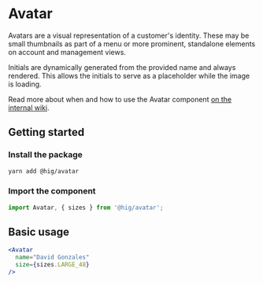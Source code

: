 # Avatar

Avatars are a visual representation of a customer's identity. These may be small thumbnails as part of a menu or more prominent, standalone elements on account and management views.

Initials are dynamically generated from the provided name and always rendered. This allows the initials to serve as a placeholder while the image is loading.

Read more about when and how to use the Avatar component [on the internal wiki](https://wiki.autodesk.com/display/HIG/Avatars).

## Getting started

### Install the package

```bash
yarn add @hig/avatar
```

### Import the component

```js
import Avatar, { sizes } from '@hig/avatar';
```

## Basic usage

```jsx
<Avatar
  name="David Gonzales"
  size={sizes.LARGE_48}
/>
```
